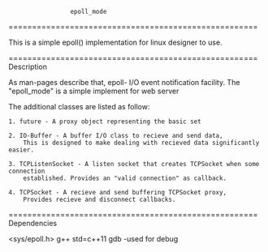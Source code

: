                      epoll_mode
=====================================================

This is a simple epoll() implementation for linux designer to use.


=====================================================
Description

As man-pages describe that, epoll-  I/O event notification facility.
The "epoll_mode" is a simple implement for web server

The additional classes are listed as follow:

    1. future - A proxy object representing the basic set 

    2. IO-Buffer - A buffer I/O class to recieve and send data,
        This is designed to make dealing with recieved data significantly easier.

    3. TCPListenSocket - A listen socket that creates TCPSocket when some connection
        established. Provides an "valid connection" as callback.

    4. TCPSocket - A recieve and send buffering TCPSocket proxy,
        Provides recieve and disconnect callbacks.

=====================================================
Dependencies

<sys/epoll.h>
g++ std=c++11
gdb -used for debug

